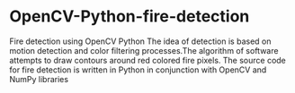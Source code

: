 # OpenCV-Python-fire-detection
Fire detection using OpenCV Python
The idea of detection is based on motion detection 
and color filtering processes.The algorithm of software attempts to draw contours around red colored fire pixels. 
The source code for fire detection is written in Python 
in conjunction with OpenCV and NumPy libraries
